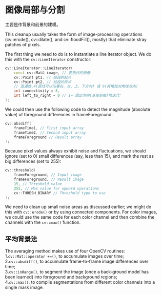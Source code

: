 # 图像局部与分割
 主要是作背景和前景的建模。

This cleanup usually takes the form of image-processing operations (cv::erode(), cv::dilate(), and cv::floodFill(), mostly) that eliminate stray patches of pixels.    

The first thing we need to do is to instantiate a line iterator object. We do this with
the `cv::LineIterator` constructor:     
```cpp
cv::LineIterator::LineIterator(
	const cv::Mat& image, // 要迭代的图像
	cv::Point pt1, // 线段的起点
	cv::Point pt2, // 线段的终点
	// 连通性,4(直线可以沿着右、左、上、下方向) 或 8(再增加对角线方向)
	int connectivity = 8,
	int left_to_right = 0 // 1='固定方向(从左到右)地迭代'
);
```

We could then use the following code to detect the magnitude (absolute value) of foreground differences in frameForeground:        
```cpp
cv::absdiff(
	frameTime1, // First input array
	frameTime2, // Second input array
	frameForeground // Result array
);
```

Because pixel values always exhibit noise and fluctuations, we should ignore (set to 0) small differences (say, less than 15), and mark the rest as big differences (set to 255):            
```cpp
cv::threshold(
	frameForeground, // Input image
	frameForeground, // Result image
	15, // Threshold value
	255, // Max value for upward operations
	cv::THRESH_BINARY // Threshold type to use
);
```

We need to clean up small noise areas as discussed earlier; we might do this with `cv::erode()` or by using connected components. For color images, we could use the same code for each color channel and then combine the channels with the `cv::max()` function.     

## 平均背景法
The averaging method makes use of four OpenCV routines:        
1.`cv::Mat::operator +=()`, to accumulate images over time;     
2.`cv::absdiff()`, to accumulate frame-to-frame image differences over time;       
3.`cv::inRange()`, to segment the image (once a back‐ground model has been learned) into foreground and background regions;        
4.`cv::max()`, to compile segmentations from different color channels into a single mask image.            
